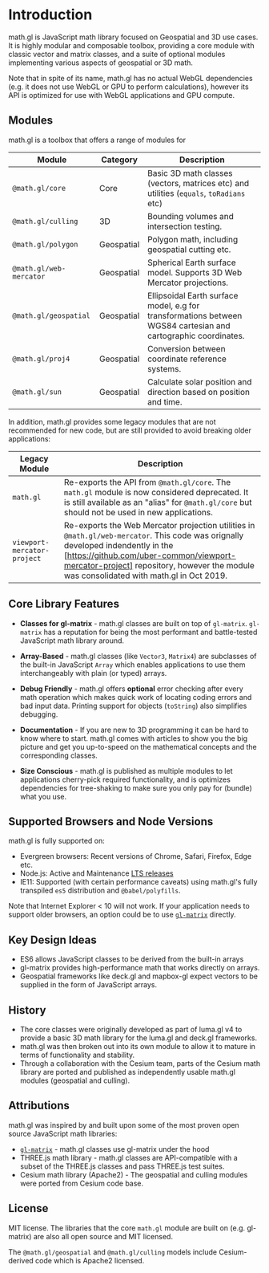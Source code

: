 # Introduction

math.gl is JavaScript math library focused on Geospatial and 3D use cases. It is highly modular and composable toolbox, providing a core module with classic vector and matrix classes, and a suite of optional modules implementing various aspects of geospatial or 3D math.

Note that in spite of its name, math.gl has no actual WebGL dependencies (e.g. it does not use WebGL or GPU to perform calculations), however its API is optimized for use with WebGL applications and GPU compute.

## Modules

math.gl is a toolbox that offers a range of modules for

| Module                  | Category   | Description                                                                                                    |
| ----------------------- | ---------- | -------------------------------------------------------------------------------------------------------------- |
| `@math.gl/core`         | Core       | Basic 3D math classes (vectors, matrices etc) and utilities (`equals`, `toRadians` etc)                        |
| `@math.gl/culling`      | 3D         | Bounding volumes and intersection testing.                                                                     |
| `@math.gl/polygon`      | Geospatial | Polygon math, including geospatial cutting etc.                                                                |
| `@math.gl/web-mercator` | Geospatial | Spherical Earth surface model. Supports 3D Web Mercator projections.                                           |
| `@math.gl/geospatial`   | Geospatial | Ellipsoidal Earth surface model, e.g for transformations between WGS84 cartesian and cartographic coordinates. |
| `@math.gl/proj4`        | Geospatial | Conversion between coordinate reference systems.                                                               |
| `@math.gl/sun`          | Geospatial | Calculate solar position and direction based on position and time.                                             |

In addition, math.gl provides some legacy modules that are not recommended for new code, but are still provided to avoid breaking older applications:

| Legacy Module               | Description                                                                                                                                                                                                                                                            |
| --------------------------- | ---------------------------------------------------------------------------------------------------------------------------------------------------------------------------------------------------------------------------------------------------------------------- |
| `math.gl`                   | Re-exports the API from `@math.gl/core`. The `math.gl` module is now considered deprecated. It is still available as an "alias" for `@math.gl/core` but should not be used in new applications.                                                                        |
| `viewport-mercator-project` | Re-exports the Web Mercator projection utilities in `@math.gl/web-mercator`. This code was orignally developed indendently in the [https://github.com/uber-common/viewport-mercator-project] repository, however the module was consolidated with math.gl in Oct 2019. |

## Core Library Features

- **Classes for gl-matrix** - math.gl classes are built on top of `gl-matrix`. `gl-matrix` has a reputation for being the most performant and battle-tested JavaScript math library around.

- **Array-Based** - math.gl classes (like `Vector3`, `Matrix4`) are subclasses of the built-in JavaScript `Array` which enables applications to use them interchangeably with plain (or typed) arrays.

- **Debug Friendly** - math.gl offers **optional** error checking after every math operation which makes quick work of locating coding errors and bad input data. Printing support for objects (`toString`) also simplifies debugging.

- **Documentation** - If you are new to 3D programming it can be hard to know where to start. math.gl comes with articles to show you the big picture and get you up-to-speed on the mathematical concepts and the corresponding classes.

- **Size Conscious** - math.gl is published as multiple modules to let applications cherry-pick required functionality, and is optimizes dependencies for tree-shaking to make sure you only pay for (bundle) what you use.

## Supported Browsers and Node Versions

math.gl is fully supported on:

- Evergreen browsers: Recent versions of Chrome, Safari, Firefox, Edge etc.
- Node.js: Active and Maintenance [LTS releases](https://nodejs.org/en/about/releases/)
- IE11: Supported (with certain performance caveats) using math.gl's fully transpiled `es5` distribution and `@babel/polyfills`.

Note that Internet Explorer < 10 will not work. If your application needs to support older browsers, an option could be to use [`gl-matrix`](http://glmatrix.net/) directly.

## Key Design Ideas

- ES6 allows JavaScript classes to be derived from the built-in arrays
- gl-matrix provides high-performance math that works directly on arrays.
- Geospatial frameworks like deck.gl and mapbox-gl expect vectors to be supplied in the form of JavaScript arrays.

## History

- The core classes were originally developed as part of luma.gl v4 to provide a basic 3D math library for the luma.gl and deck.gl frameworks.
- math.gl was then broken out into its own module to allow it to mature in terms of functionality and stability.
- Through a collaboration with the Cesium team, parts of the Cesium math library are ported and published as independently usable math.gl modules (geospatial and culling).

## Attributions

math.gl was inspired by and built upon some of the most proven open source JavaScript math libraries:

- [`gl-matrix`](http://glmatrix.net/) - math.gl classes use gl-matrix under the hood
- THREE.js math library - math.gl classes are API-compatible with a subset of the THREE.js classes and pass THREE.js test suites.
- Cesium math library (Apache2) - The geospatial and culling modules were ported from Cesium code base.

## License

MIT license. The libraries that the core `math.gl` module are built on (e.g. gl-matrix) are also all open source and MIT licensed.

The `@math.gl/geospatial` and `@math.gl/culling` models include Cesium-derived code which is Apache2 licensed.
